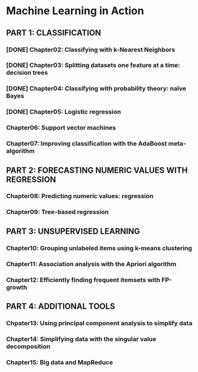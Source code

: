 # Machine Learning in Action

## PART 1: CLASSIFICATION

### [DONE] Chapter02: Classifying with k-Nearest Neighbors 

### [DONE] Chapter03: Splitting datasets one feature at a time: decision trees

### [DONE] Chapter04: Classifying with probability theory: naïve Bayes

### [DONE] Chapter05: Logistic regression

### Chapter06: Support vector machines

### Chapter07: Improving classification with the AdaBoost meta-algorithm

## PART 2: FORECASTING NUMERIC VALUES WITH REGRESSION

### Chapter08: Predicting numeric values: regression

### Chapter09: Tree-based regression

## PART 3: UNSUPERVISED LEARNING

### Chapter10: Grouping unlabeled items using k-means clustering

### Chapter11: Association analysis with the Apriori algorithm

### Chapter12: Efficiently finding frequent itemsets with FP-growth

## PART 4: ADDITIONAL TOOLS

### Chpater13: Using principal component analysis to simplify data

### Chapter14: Simplifying data with the singular value decomposition

### Chapter15: Big data and MapReduce